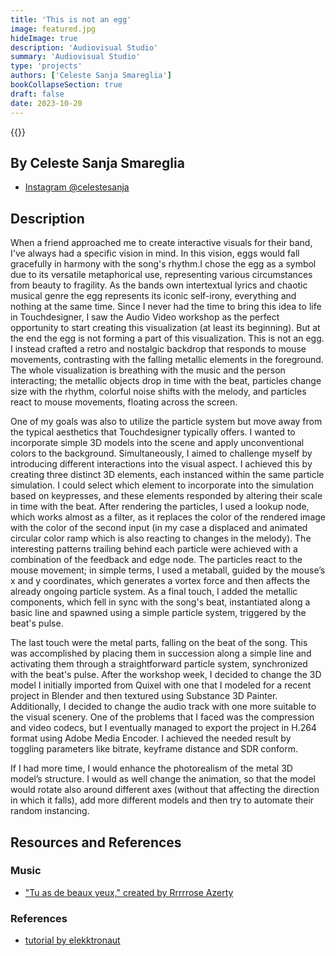 ```yaml
---
title: 'This is not an egg'
image: featured.jpg
hideImage: true
description: 'Audiovisual Studio'
summary: 'Audiovisual Studio'
type: 'projects'
authors: ['Celeste Sanja Smareglia']
bookCollapseSection: true
draft: false
date: 2023-10-20
---
```


{{<vimeo id="881432578" class="video">}}

## By Celeste Sanja Smareglia

- [Instagram @celestesanja](https://www.instagram.com/celestesanja/)

## Description

When a friend approached me to create interactive visuals for their band, I've always had a specific vision in mind. In this vision, eggs would fall gracefully in harmony with the song's rhythm.I chose the egg as a symbol due to its versatile metaphorical use, representing various circumstances from beauty to fragility. As the bands own intertextual lyrics and chaotic musical genre the egg represents its iconic self-irony, everything and nothing at the same time. Since I never had the time to bring this idea to life in Touchdesigner, I saw the Audio Video workshop as the perfect opportunity to start creating this visualization (at least its beginning). But at the end the egg is not forming a part of this visualization. This is not an egg. I instead crafted a retro and nostalgic backdrop that responds to mouse movements, contrasting with the falling metallic elements in the foreground. The whole visualization is breathing with the music and the person interacting; the metallic objects drop in time with the beat, particles change size with the rhythm, colorful noise shifts with the melody, and particles react to mouse movements, floating across the screen.

One of my goals was also to utilize the particle system but move away from the typical aesthetics that Touchdesigner typically offers. I wanted to incorporate simple 3D models into the scene and apply unconventional colors to the background. Simultaneously, I aimed to challenge myself by introducing different interactions into the visual aspect. I achieved this by creating three distinct 3D elements, each instanced within the same particle simulation. I could select which element to incorporate into the simulation based on keypresses, and these elements responded by altering their scale in time with the beat. After rendering the particles, I used a lookup node, which works almost as a filter, as it replaces the color of the rendered image with the color of the second input (in my case a displaced and animated circular color ramp which is also reacting to changes in the melody). The interesting patterns trailing behind each particle were achieved with a combination of the feedback and edge node. The particles react to the mouse movement; in simple terms, I used a metaball, guided by the mouse’s x and y coordinates, which generates a vortex force and then affects the already ongoing particle system. As a final touch, I added the metallic components, which fell in sync with the song's beat, instantiated along a basic line and spawned using a simple particle system, triggered by the beat's pulse.

The last touch were the metal parts, falling on the beat of the song. This was accomplished by placing them in succession along a simple line and activating them through a straightforward particle system, synchronized with the beat's pulse. After the workshop week, I decided to change the 3D model I initially imported from Quixel with one that I modeled for a recent project in Blender and then textured using Substance 3D Painter. Additionally, I decided to change the audio track with one more suitable to the visual scenery. One of the problems that I faced was the compression and video codecs, but I eventually managed to export the project in H.264 format using Adobe Media Encoder. I achieved the needed result by toggling parameters like bitrate, keyframe distance and SDR conform.

If I had more time, I would enhance the photorealism of the metal 3D model’s structure. I would as well change the animation, so that the model would rotate also around different axes (without that affecting the direction in which it falls), add more different models and then try to automate their random instancing.

## Resources and References

### Music

- ["Tu as de beaux yeux," created by Rrrrrose Azerty](https://loyaltyfreakmusic.com/music/x_x/)

### References

- [tutorial by elekktronaut](https://www.youtube.com/watch?v=hbZjgHSCAPI)

